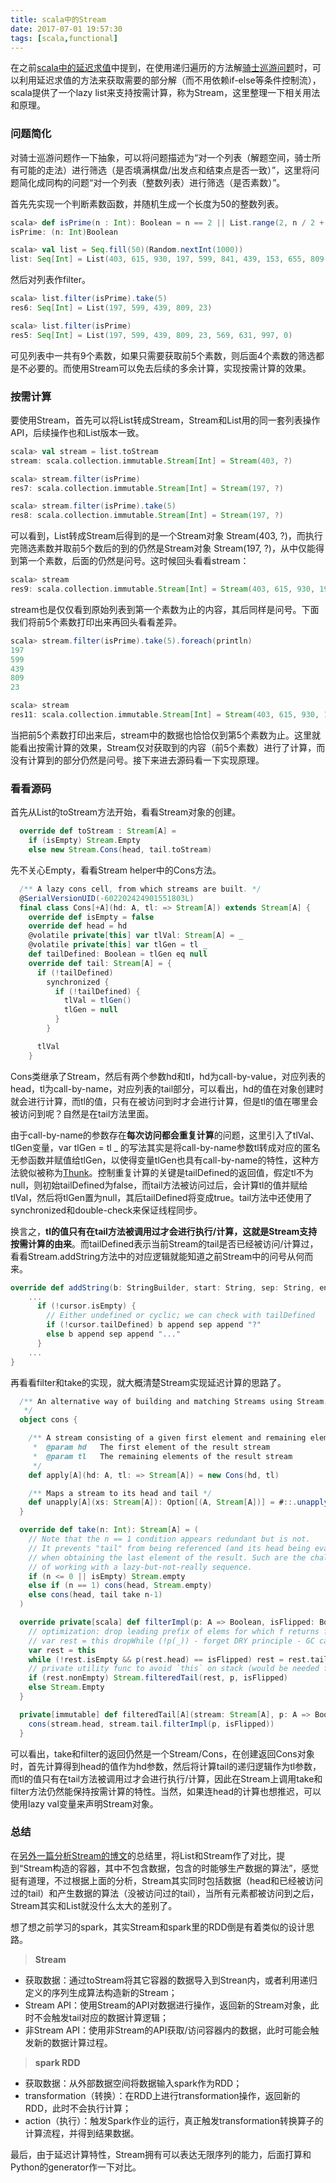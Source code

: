 ```yaml
---
title: scala中的Stream
date: 2017-07-01 19:57:30
tags: [scala,functional]
---
```

在之前[scala中的延迟求值](/2017/02/15/lazy_evalutaion_in_scala/)中提到，在使用递归遍历的方法解[骑士巡游问题](https://en.wikipedia.org/wiki/Knight%27s_tour)时，可以利用延迟求值的方法来获取需要的部分解（而不用依赖if-else等条件控制流），scala提供了一个lazy list来支持按需计算，称为Stream，这里整理一下相关用法和原理。
<!--more-->

### 问题简化

对骑士巡游问题作一下抽象，可以将问题描述为“对一个列表（解题空间，骑士所有可能的走法）进行筛选（是否填满棋盘/出发点和结束点是否一致）”，这里将问题简化成同构的问题“对一个列表（整数列表）进行筛选（是否素数）”。

首先先实现一个判断素数函数，并随机生成一个长度为50的整数列表。

```scala
scala> def isPrime(n : Int): Boolean = n == 2 || List.range(2, n / 2 + 1).forall(i => n % i != 0)
isPrime: (n: Int)Boolean

scala> val list = Seq.fill(50)(Random.nextInt(1000))
list: Seq[Int] = List(403, 615, 930, 197, 599, 841, 439, 153, 655, 809, 861, 942, 858, 381, 299, 550, 32, 343, 542, 146, 872, 522, 23, 569, 959, 165, 631, 438, 444, 589, 634, 997, 145, 675, 873, 155, 51, 326, 610, 623, 938, 343, 442, 728, 364, 0, 866, 188, 892, 495)
```

然后对列表作filter。

```scala
scala> list.filter(isPrime).take(5)
res6: Seq[Int] = List(197, 599, 439, 809, 23)

scala> list.filter(isPrime)
res5: Seq[Int] = List(197, 599, 439, 809, 23, 569, 631, 997, 0)
```

可见列表中一共有9个素数，如果只需要获取前5个素数，则后面4个素数的筛选都是不必要的。而使用Stream可以免去后续的多余计算，实现按需计算的效果。

### 按需计算

要使用Stream，首先可以将List转成Stream，Stream和List用的同一套列表操作API，后续操作也和List版本一致。

```scala
scala> val stream = list.toStream
stream: scala.collection.immutable.Stream[Int] = Stream(403, ?)

scala> stream.filter(isPrime)
res7: scala.collection.immutable.Stream[Int] = Stream(197, ?)

scala> stream.filter(isPrime).take(5)
res8: scala.collection.immutable.Stream[Int] = Stream(197, ?)
```

可以看到，List转成Stream后得到的是一个Stream对象 Stream(403, ?)，而执行完筛选素数并取前5个数后的到的仍然是Stream对象 Stream(197, ?)，从中仅能得到第一个素数，后面的仍然是问号。这时候回头看看stream：

```scala
scala> stream
res9: scala.collection.immutable.Stream[Int] = Stream(403, 615, 930, 197, ?)
```

stream也是仅仅看到原始列表到第一个素数为止的内容，其后同样是问号。下面我们将前5个素数打印出来再回头看看差异。

```scala
scala> stream.filter(isPrime).take(5).foreach(println)
197
599
439
809
23

scala> stream
res11: scala.collection.immutable.Stream[Int] = Stream(403, 615, 930, 197, 599, 841, 439, 153, 655, 809, 861, 942, 858, 381, 299, 550, 32, 343, 542, 146, 872, 522, 23, ?)
```

当把前5个素数打印出来后，stream中的数据也恰恰仅到第5个素数为止。这里就能看出按需计算的效果，Stream仅对获取到的内容（前5个素数）进行了计算，而没有计算到的部分仍然是问号。接下来进去源码看一下实现原理。

### 看看源码

首先从List的toStream方法开始，看看Stream对象的创建。

```scala
  override def toStream : Stream[A] =
    if (isEmpty) Stream.Empty
    else new Stream.Cons(head, tail.toStream)
```

先不关心Empty，看看Stream helper中的Cons方法。

```scala
  /** A lazy cons cell, from which streams are built. */
  @SerialVersionUID(-602202424901551803L)
  final class Cons[+A](hd: A, tl: => Stream[A]) extends Stream[A] {
    override def isEmpty = false
    override def head = hd
    @volatile private[this] var tlVal: Stream[A] = _
    @volatile private[this] var tlGen = tl _
    def tailDefined: Boolean = tlGen eq null
    override def tail: Stream[A] = {
      if (!tailDefined)
        synchronized {
          if (!tailDefined) {
            tlVal = tlGen()
            tlGen = null
          }
        }

      tlVal
    }
```

Cons类继承了Stream，然后有两个参数hd和tl，hd为call-by-value，对应列表的head，tl为call-by-name，对应列表的tail部分，可以看出，hd的值在对象创建时就会进行计算，而tl的值，只有在被访问到时才会进行计算，但是tl的值在哪里会被访问到呢？自然是在tail方法里面。

由于call-by-name的参数存在**每次访问都会重复计算**的问题，这里引入了tlVal、tlGen变量，var tlGen = tl _ 的写法其实是将call-by-name参数tl转成对应的匿名无参函数并赋值给tlGen，以使得变量tlGen也具有call-by-name的特性，这种方法貌似被称为[Thunk](https://en.wikipedia.org/wiki/Thunk#Functional_programming)。控制重复计算的关键是tailDefined的返回值，假定tl不为null，则初始tailDefined为false，而tail方法被访问过后，会计算tl的值并赋给tlVal，然后将tlGen置为null，其后tailDefined将变成true。tail方法中还使用了synchronized和double-check来保证线程同步。

换言之，**tl的值只有在tail方法被调用过才会进行执行/计算，这就是Stream支持按需计算的由来**。而tailDefined表示当前Stream的tail是否已经被访问/计算过，看看Stream.addString方法中的对应逻辑就能知道之前Stream中的问号从何而来。

```scala
override def addString(b: StringBuilder, start: String, sep: String, end: String): StringBuilder = {
	...
      if (!cursor.isEmpty) {
        // Either undefined or cyclic; we can check with tailDefined
        if (!cursor.tailDefined) b append sep append "?"
        else b append sep append "..."
      }
	...
}

```

再看看filter和take的实现，就大概清楚Stream实现延迟计算的思路了。

```scala
  /** An alternative way of building and matching Streams using Stream.cons(hd, tl).
   */
  object cons {

    /** A stream consisting of a given first element and remaining elements
     *  @param hd   The first element of the result stream
     *  @param tl   The remaining elements of the result stream
     */
    def apply[A](hd: A, tl: => Stream[A]) = new Cons(hd, tl)

    /** Maps a stream to its head and tail */
    def unapply[A](xs: Stream[A]): Option[(A, Stream[A])] = #::.unapply(xs)
  }

  override def take(n: Int): Stream[A] = (
    // Note that the n == 1 condition appears redundant but is not.
    // It prevents "tail" from being referenced (and its head being evaluated)
    // when obtaining the last element of the result. Such are the challenges
    // of working with a lazy-but-not-really sequence.
    if (n <= 0 || isEmpty) Stream.empty
    else if (n == 1) cons(head, Stream.empty)
    else cons(head, tail take n-1)
  )

  override private[scala] def filterImpl(p: A => Boolean, isFlipped: Boolean): Stream[A] = {
    // optimization: drop leading prefix of elems for which f returns false
    // var rest = this dropWhile (!p(_)) - forget DRY principle - GC can't collect otherwise
    var rest = this
    while (!rest.isEmpty && p(rest.head) == isFlipped) rest = rest.tail
    // private utility func to avoid `this` on stack (would be needed for the lazy arg)
    if (rest.nonEmpty) Stream.filteredTail(rest, p, isFlipped)
    else Stream.Empty
  }

  private[immutable] def filteredTail[A](stream: Stream[A], p: A => Boolean, isFlipped: Boolean) = {
    cons(stream.head, stream.tail.filterImpl(p, isFlipped))
  }
```

可以看出，take和filter的返回仍然是一个Stream/Cons，在创建返回Cons对象时，首先计算得到head的值作为hd参数，然后将计算tail的递归逻辑作为tl参数，而tl的值只有在tail方法被调用过才会进行执行/计算，因此在Stream上调用take和filter方法仍然能保持按需计算的特性。当然，如果连head的计算也想推迟，可以使用lazy val变量来声明Stream对象。

### 总结

在[另外一篇分析Stream的博文](http://cuipengfei.me/blog/2014/10/23/scala-stream-application-scenario-and-how-its-implemented/)的总结里，将List和Stream作了对比，提到“Stream构造的容器，其中不包含数据，包含的时能够生产数据的算法”，感觉挺有道理，不过根据上面的分析，Stream其实同时包括数据（head和已经被访问过的tail）和产生数据的算法（没被访问过的tail），当所有元素都被访问到之后，Stream其实和List就没什么太大的差别了。

想了想之前学习的spark，其实Stream和spark里的RDD倒是有着类似的设计思路。
> 
> **Stream**

- 获取数据：通过toStream将其它容器的数据导入到Strean内，或者利用递归定义的序列生成算法构造新的Stream；
- Stream API：使用Stream的API对数据进行操作，返回新的Stream对象，此时不会触发tail对应的数据计算逻辑；
- 非Stream API：使用非Stream的API获取/访问容器内的数据，此时可能会触发新的数据计算过程。

> 
> **spark RDD**

- 获取数据：从外部数据空间将数据输入spark作为RDD；
- transformation（转换）：在RDD上进行transformation操作，返回新的RDD，此时不会执行计算；
- action（执行）：触发Spark作业的运行，真正触发transformation转换算子的计算流程，并得到结果数据。

最后，由于延迟计算特性，Stream拥有可以表达无限序列的能力，后面打算和Python的generator作一下对比。